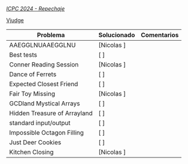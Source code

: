 *[ICPC 2024 - Repechaje](https://codeforces.com/gym/105408)*

[Vjudge](https://vjudge.net/contest/664989)

| Problema | Solucionado | Comentarios |
| -------- | ----------- | ----------- |
| AAEGGLNUAAEGGLNU | [Nicolas ] | |
| Best tests | [ ] | |
| Conner Reading Session | [Nicolas ] | |
| Dance of Ferrets | [ ] | |
| Expected Closest Friend | [ ] | |
| Fair Toy Missing | [Nicolas ] | |
| GCDland Mystical Arrays | [ ] | |
| Hidden Treasure of Arrayland | [ ] | |
| standard input/output | [ ] | |
| Impossible Octagon Filling | [ ] | |
| Just Deer Cookies | [ ] | |
| Kitchen Closing | [Nicolas ] | |
